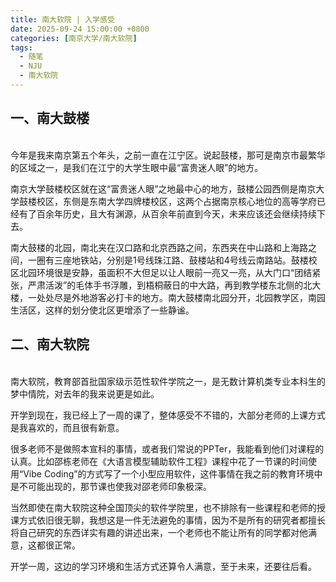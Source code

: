 ```yaml
---
title: 南大软院 | 入学感受
date: 2025-09-24 15:00:00 +0800
categories: [南京大学/南大软院]
tags: 
  - 随笔
  - NJU
  - 南大软院
---
```


## 一、南大鼓楼
<br>
今年是我来南京第五个年头，之前一直在江宁区。说起鼓楼，那可是南京市最繁华的区域之一，是我们在江宁的大学生眼中最“富贵迷人眼”的地方。


南京大学鼓楼校区就在这“富贵迷人眼”之地最中心的地方，鼓楼公园西侧是南京大学鼓楼校区，东侧是东南大学四牌楼校区，这两个占据南京核心地位的高等学府已经有了百余年历史，且大有渊源，从百余年前直到今天，未来应该还会继续持续下去。


南大鼓楼的北园，南北夹在汉口路和北京西路之间，东西夹在中山路和上海路之间，一圈有三座地铁站，分别是1号线珠江路、鼓楼站和4号线云南路站。鼓楼校区北园环境很是安静，虽面积不大但足以让人眼前一亮又一亮，从大门口“团结紧张，严肃活泼”的毛体手书浮雕，到梧桐蔽日的中大路，再到教学楼东北侧的北大楼，一处处尽是外地游客必打卡的地方。南大鼓楼南北园分开，北园教学区，南园生活区，这样的划分使北区更增添了一些静谧。

## 二、南大软院
<br>
南大软院，教育部首批国家级示范性软件学院之一，是无数计算机类专业本科生的梦中情院，对去年的我来说更是如此。


开学到现在，我已经上了一周的课了，整体感受不不错的，大部分老师的上课方式是我喜欢的，而且很有新意。

很多老师不是做照本宣科的事情，或者我们常说的PPTer，我能看到他们对课程的认真。比如邵栋老师在《大语言模型辅助软件工程》课程中花了一节课的时间使用“Vibe Coding”的方式写了一个小型应用软件，这件事情在我之前的教育环境中是不可能出现的，那节课也使我对邵老师印象极深。


当然即使在南大软院这种全国顶尖的软件学院里，也不排除有一些课程和老师的授课方式依旧很无聊，我想这是一件无法避免的事情，因为不是所有的研究者都擅长将自己研究的东西详实有趣的讲述出来，一个老师也不能让所有的同学都对他满意，这都很正常。


开学一周，这边的学习环境和生活方式还算令人满意，至于未来，还要往后看。




